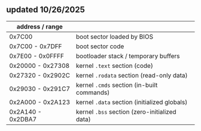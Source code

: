 ## updated 10/26/2025

| address / range   |                                               |
| ----------------- | --------------------------------------------- |
| 0x7C00            | boot sector loaded by BIOS                    |
| 0x7C00 - 0x7DFF   | boot sector code                              |
| 0x7E00 - 0x0FFFF  | bootloader stack / temporary buffers          |
| 0x20000 - 0x27308 | kernel `.text` section (code)                 |
| 0x27320 - 0x2902C | kernel `.rodata` section (read-only data)     |
| 0x29030 - 0x291C7 | kernel `.cmds` section (in-built commands)    |
| 0x2A000 - 0x2A123 | kernel `.data` section (initialized globals)  |
| 0x2A140 - 0x2DBA7 | kernel `.bss` section (zero-initialized data) |
